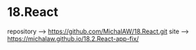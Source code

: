 # 18.React
repository --> https://github.com/MichalAW/18.React.git
site --> https://michalaw.github.io/18.2.React-app-fix/
